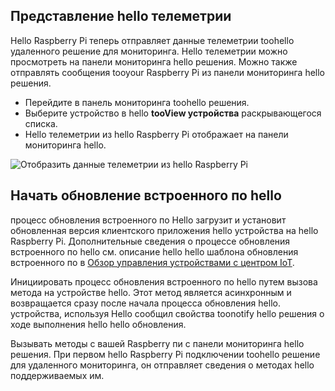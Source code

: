 ## <a name="view-hello-telemetry"></a>Представление hello телеметрии

Hello Raspberry Pi теперь отправляет данные телеметрии toohello удаленного решение для мониторинга. Hello телеметрии можно просмотреть на панели мониторинга hello решения. Можно также отправлять сообщения tooyour Raspberry Pi из панели мониторинга hello решения.

- Перейдите в панель мониторинга toohello решения.
- Выберите устройство в hello **tooView устройства** раскрывающегося списка.
- Hello телеметрии из hello Raspberry Pi отображает на панели мониторинга hello.

![Отобразить данные телеметрии из hello Raspberry Pi][img-telemetry-display]

## <a name="initiate-hello-firmware-update"></a>Начать обновление встроенного по hello

процесс обновления встроенного по Hello загрузит и установит обновленная версия клиентского приложения hello устройства на hello Raspberry Pi. Дополнительные сведения о процессе обновления встроенного по hello см. описание hello hello шаблона обновления встроенного по в [Обзор управления устройствами с центром IoT][lnk-update-pattern].

Инициировать процесс обновления встроенного по hello путем вызова метода на устройстве hello. Этот метод является асинхронным и возвращается сразу после начала процесса обновления hello. устройства, используя Hello сообщил свойства toonotify hello решения о ходе выполнения hello hello обновления.

Вызывать методы с вашей Raspberry пи с панели мониторинга hello решения. При первом hello Raspberry Pi подключении toohello решение для удаленного мониторинга, он отправляет сведения о методах hello поддерживаемых им. 

[img-telemetry-display]: media/iot-suite-raspberry-pi-kit-view-telemetry-advanced/telemetry.png
[lnk-update-pattern]: ../articles/iot-hub/iot-hub-device-management-overview.md

